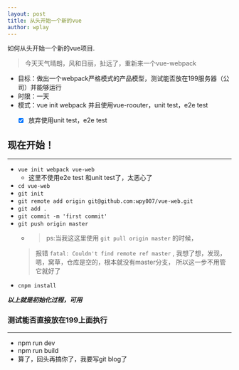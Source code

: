 ```yaml
---
layout: post
title: 从头开始一个新的vue
author: wplay
---
```


如何从头开始一个新的vue项目. 
<!-- wplay -->

> 今天天气晴朗，风和日丽，扯远了，重新来一个vue-webpack

- 目标：做出一个webpack严格模式的产品模型，测试能否放在199服务器（公司）并能够运行
- 时限：一天
- 模式：vue init webpack  并且使用vue-roouter，unit test，e2e test
	- [x] 放弃使用unit test，e2e test


## 现在开始！ 
-----

- `vue init webpack vue-web`
	- 这里不使用e2e test 和unit test了，太恶心了
- `cd vue-web`
- `git init`
- `git remote add origin git@github.com:wpy007/vue-web.git`
- `git add .`
- `git commit -m 'first commit'`
- `git push origin master`
	- > ps:当我这这里使用 `git pull origin master` 的时候，
	> 报错 `fatal: Couldn't find remote ref master` , 
	> 我想了想，发现，嗯，窝草，仓库是空的，根本就没有master分支，
	> 所以这一步不用管它就好了
- `cnpm install`

***以上就是初始化过程，可用***

### 测试能否直接放在199上面执行
-------

- npm run dev
- npm run build
- 算了，回头再搞你了，我要写git blog了



